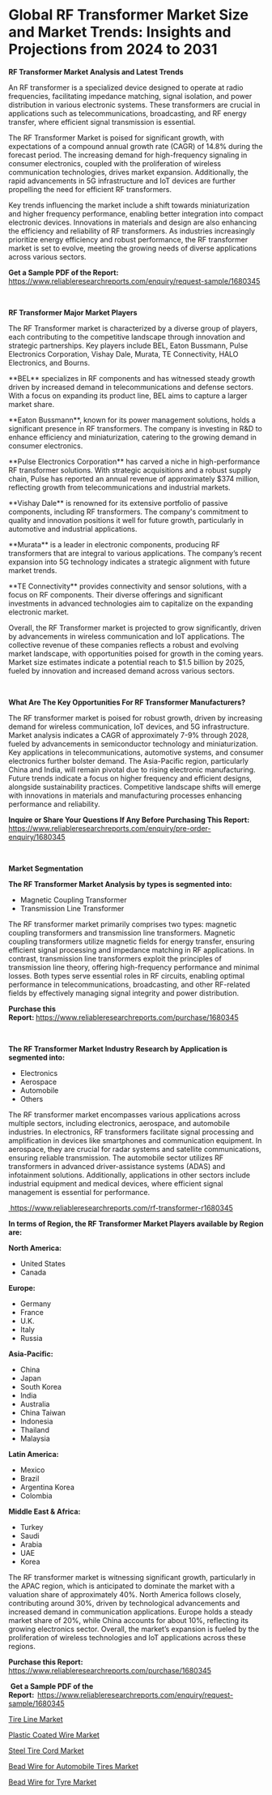 <p><h1>Global RF Transformer Market Size and Market Trends: Insights and Projections from 2024 to 2031</h1></p><p><strong>RF Transformer Market Analysis and Latest Trends</strong></p>
<p><p>An RF transformer is a specialized device designed to operate at radio frequencies, facilitating impedance matching, signal isolation, and power distribution in various electronic systems. These transformers are crucial in applications such as telecommunications, broadcasting, and RF energy transfer, where efficient signal transmission is essential.</p><p>The RF Transformer Market is poised for significant growth, with expectations of a compound annual growth rate (CAGR) of 14.8% during the forecast period. The increasing demand for high-frequency signaling in consumer electronics, coupled with the proliferation of wireless communication technologies, drives market expansion. Additionally, the rapid advancements in 5G infrastructure and IoT devices are further propelling the need for efficient RF transformers.</p><p>Key trends influencing the market include a shift towards miniaturization and higher frequency performance, enabling better integration into compact electronic devices. Innovations in materials and design are also enhancing the efficiency and reliability of RF transformers. As industries increasingly prioritize energy efficiency and robust performance, the RF transformer market is set to evolve, meeting the growing needs of diverse applications across various sectors.</p></p>
<p><strong>Get a Sample PDF of the Report:&nbsp;</strong> <a href="https://www.reliableresearchreports.com/enquiry/request-sample/1680345?utm_campaign=117&utm_medium=2&utm_source=Github&utm_content=ia&utm_term=28122024&utm_id=rf-transformer">https://www.reliableresearchreports.com/enquiry/request-sample/1680345</a></p>
<p>&nbsp;</p>
<p><strong>RF Transformer Major Market Players</strong></p>
<p><p>The RF Transformer market is characterized by a diverse group of players, each contributing to the competitive landscape through innovation and strategic partnerships. Key players include BEL, Eaton Bussmann, Pulse Electronics Corporation, Vishay Dale, Murata, TE Connectivity, HALO Electronics, and Bourns.</p><p>**BEL** specializes in RF components and has witnessed steady growth driven by increased demand in telecommunications and defense sectors. With a focus on expanding its product line, BEL aims to capture a larger market share.</p><p>**Eaton Bussmann**, known for its power management solutions, holds a significant presence in RF transformers. The company is investing in R&D to enhance efficiency and miniaturization, catering to the growing demand in consumer electronics.</p><p>**Pulse Electronics Corporation** has carved a niche in high-performance RF transformer solutions. With strategic acquisitions and a robust supply chain, Pulse has reported an annual revenue of approximately $374 million, reflecting growth from telecommunications and industrial markets.</p><p>**Vishay Dale** is renowned for its extensive portfolio of passive components, including RF transformers. The company's commitment to quality and innovation positions it well for future growth, particularly in automotive and industrial applications.</p><p>**Murata** is a leader in electronic components, producing RF transformers that are integral to various applications. The company’s recent expansion into 5G technology indicates a strategic alignment with future market trends.</p><p>**TE Connectivity** provides connectivity and sensor solutions, with a focus on RF components. Their diverse offerings and significant investments in advanced technologies aim to capitalize on the expanding electronic market.</p><p>Overall, the RF Transformer market is projected to grow significantly, driven by advancements in wireless communication and IoT applications. The collective revenue of these companies reflects a robust and evolving market landscape, with opportunities poised for growth in the coming years. Market size estimates indicate a potential reach to $1.5 billion by 2025, fueled by innovation and increased demand across various sectors.</p></p>
<p>&nbsp;</p>
<p><strong>What Are The Key Opportunities For RF Transformer Manufacturers?</strong></p>
<p><p>The RF transformer market is poised for robust growth, driven by increasing demand for wireless communication, IoT devices, and 5G infrastructure. Market analysis indicates a CAGR of approximately 7-9% through 2028, fueled by advancements in semiconductor technology and miniaturization. Key applications in telecommunications, automotive systems, and consumer electronics further bolster demand. The Asia-Pacific region, particularly China and India, will remain pivotal due to rising electronic manufacturing. Future trends indicate a focus on higher frequency and efficient designs, alongside sustainability practices. Competitive landscape shifts will emerge with innovations in materials and manufacturing processes enhancing performance and reliability.</p></p>
<p><strong>Inquire or Share Your Questions If Any Before Purchasing This Report:</strong> <a href="https://www.reliableresearchreports.com/enquiry/pre-order-enquiry/1680345?utm_campaign=117&utm_medium=2&utm_source=Github&utm_content=ia&utm_term=28122024&utm_id=rf-transformer">https://www.reliableresearchreports.com/enquiry/pre-order-enquiry/1680345</a></p>
<p>&nbsp;</p>
<p><strong>Market Segmentation</strong></p>
<p><strong>The RF Transformer Market Analysis by types is segmented into:</strong></p>
<p><ul><li>Magnetic Coupling Transformer</li><li>Transmission Line Transformer</li></ul></p>
<p><p>The RF transformer market primarily comprises two types: magnetic coupling transformers and transmission line transformers. Magnetic coupling transformers utilize magnetic fields for energy transfer, ensuring efficient signal processing and impedance matching in RF applications. In contrast, transmission line transformers exploit the principles of transmission line theory, offering high-frequency performance and minimal losses. Both types serve essential roles in RF circuits, enabling optimal performance in telecommunications, broadcasting, and other RF-related fields by effectively managing signal integrity and power distribution.</p></p>
<p><strong>Purchase this Report:&nbsp;</strong><a href="https://www.reliableresearchreports.com/purchase/1680345?utm_campaign=117&utm_medium=2&utm_source=Github&utm_content=ia&utm_term=28122024&utm_id=rf-transformer">https://www.reliableresearchreports.com/purchase/1680345</a></p>
<p>&nbsp;</p>
<p><strong>The RF Transformer Market Industry Research by Application is segmented into:</strong></p>
<p><ul><li>Electronics</li><li>Aerospace</li><li>Automobile</li><li>Others</li></ul></p>
<p><p>The RF transformer market encompasses various applications across multiple sectors, including electronics, aerospace, and automobile industries. In electronics, RF transformers facilitate signal processing and amplification in devices like smartphones and communication equipment. In aerospace, they are crucial for radar systems and satellite communications, ensuring reliable transmission. The automobile sector utilizes RF transformers in advanced driver-assistance systems (ADAS) and infotainment solutions. Additionally, applications in other sectors include industrial equipment and medical devices, where efficient signal management is essential for performance.</p></p>
<p><a href="https://www.reliableresearchreports.com/rf-transformer-r1680345?utm_campaign=117&utm_medium=2&utm_source=Github&utm_content=ia&utm_term=28122024&utm_id=rf-transformer">&nbsp;https://www.reliableresearchreports.com/rf-transformer-r1680345</a></p>
<p><strong>In terms of Region, the RF Transformer Market Players available by Region are:</strong></p>
<p>
    <p> <strong> North America: </strong>
        <ul>
            <li>United States</li>
            <li>Canada</li>
        </ul>
        </p> 
    <p> <strong> Europe: </strong>
        <ul>
            <li>Germany</li>
            <li>France</li>
            <li>U.K.</li>
            <li>Italy</li>
            <li>Russia</li>
        </ul>
        </p> 
    <p> <strong> Asia-Pacific: </strong>
        <ul>
            <li>China</li>
            <li>Japan</li>
            <li>South Korea</li>
            <li>India</li>
            <li>Australia</li>
            <li>China Taiwan</li>
            <li>Indonesia</li>
            <li>Thailand</li>
            <li>Malaysia</li>
        </ul>
        </p> 
    <p> <strong> Latin America: </strong>
        <ul>
            <li>Mexico</li>
            <li>Brazil</li>
            <li>Argentina Korea</li>
            <li>Colombia</li>
        </ul>
        </p> 
    <p> <strong> Middle East & Africa: </strong>
        <ul>
            <li>Turkey</li>
            <li>Saudi</li>
            <li>Arabia</li>
            <li>UAE</li>
            <li>Korea</li>
        </ul>
    </p>
    </p>
<p><p>The RF transformer market is witnessing significant growth, particularly in the APAC region, which is anticipated to dominate the market with a valuation share of approximately 40%. North America follows closely, contributing around 30%, driven by technological advancements and increased demand in communication applications. Europe holds a steady market share of 20%, while China accounts for about 10%, reflecting its growing electronics sector. Overall, the market’s expansion is fueled by the proliferation of wireless technologies and IoT applications across these regions.</p></p>
<p><strong>Purchase this Report: </strong><a href="https://www.reliableresearchreports.com/purchase/1680345?utm_campaign=117&utm_medium=2&utm_source=Github&utm_content=ia&utm_term=28122024&utm_id=rf-transformer">https://www.reliableresearchreports.com/purchase/1680345</a></p>
<p>&nbsp;<strong>Get a Sample PDF of the Report:&nbsp;&nbsp;</strong><a href="https://www.reliableresearchreports.com/enquiry/request-sample/1680345?utm_campaign=117&utm_medium=2&utm_source=Github&utm_content=ia&utm_term=28122024&utm_id=rf-transformer">https://www.reliableresearchreports.com/enquiry/request-sample/1680345</a></p>
<p><strong></strong></p>
<p><p><a href="https://github.com/AlisaRowe24/Market-Research-Report-List-1/blob/main/tire-line-market.md?utm_campaign=117&utm_medium=2&utm_source=Github&utm_content=ia&utm_term=28122024&utm_id=rf-transformer">Tire Line Market</a></p><p><a href="https://github.com/zuccoshenna242/Market-Research-Report-List-1/blob/main/plastic-coated-wire-market.md?utm_campaign=117&utm_medium=2&utm_source=Github&utm_content=ia&utm_term=28122024&utm_id=rf-transformer">Plastic Coated Wire Market</a></p><p><a href="https://github.com/arvelm4nthig/Market-Research-Report-List-1/blob/main/steel-tire-cord-market.md?utm_campaign=117&utm_medium=2&utm_source=Github&utm_content=ia&utm_term=28122024&utm_id=rf-transformer">Steel Tire Cord Market</a></p><p><a href="https://github.com/HobertDavis43/Market-Research-Report-List-1/blob/main/bead-wire-for-automobile-tires-market.md?utm_campaign=117&utm_medium=2&utm_source=Github&utm_content=ia&utm_term=28122024&utm_id=rf-transformer">Bead Wire for Automobile Tires Market</a></p><p><a href="https://github.com/jaquelynhasenaue8/Market-Research-Report-List-1/blob/main/bead-wire-for-tyre-market.md?utm_campaign=117&utm_medium=2&utm_source=Github&utm_content=ia&utm_term=28122024&utm_id=rf-transformer">Bead Wire for Tyre Market</a></p></p>